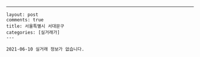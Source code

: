 ---
    layout: post
    comments: true
    title: 서울특별시 서대문구
    categories: [실거래가]
    ---

    2021-06-10 실거래 정보가 없습니다.

    